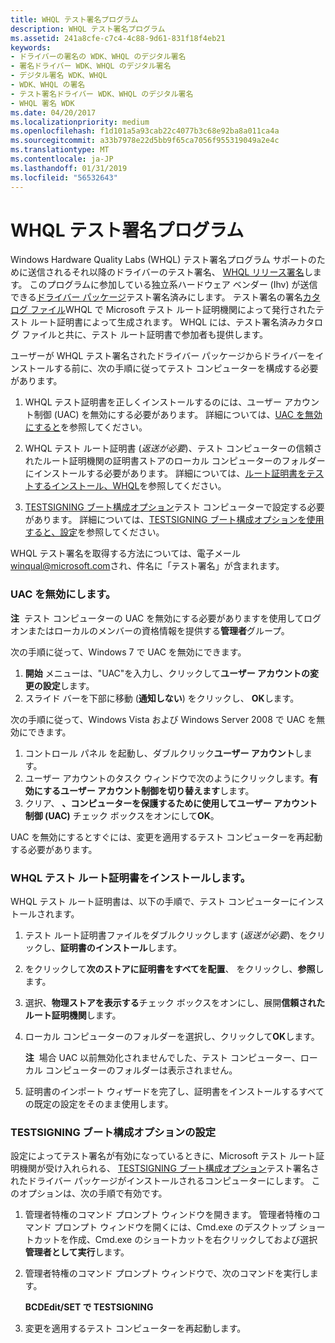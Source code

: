 ```yaml
---
title: WHQL テスト署名プログラム
description: WHQL テスト署名プログラム
ms.assetid: 241a8cfe-c7c4-4c88-9d61-831f18f4eb21
keywords:
- ドライバーの署名の WDK、WHQL のデジタル署名
- 署名ドライバー WDK、WHQL のデジタル署名
- デジタル署名 WDK、WHQL
- WDK、WHQL の署名
- テスト署名ドライバー WDK、WHQL のデジタル署名
- WHQL 署名 WDK
ms.date: 04/20/2017
ms.localizationpriority: medium
ms.openlocfilehash: f1d101a5a93cab22c4077b3c68e92ba8a011ca4a
ms.sourcegitcommit: a33b7978e22d5bb9f65ca7056f955319049a2e4c
ms.translationtype: MT
ms.contentlocale: ja-JP
ms.lasthandoff: 01/31/2019
ms.locfileid: "56532643"
---
```

# <a name="whql-test-signature-program"></a>WHQL テスト署名プログラム


Windows Hardware Quality Labs (WHQL) テスト署名プログラム サポートのために送信されるそれ以降のドライバーのテスト署名、 [WHQL リリース署名](whql-release-signature.md)します。 このプログラムに参加している独立系ハードウェア ベンダー (Ihv) が送信できる[ドライバー パッケージ](driver-packages.md)テスト署名済みにします。 テスト署名の署名[カタログ ファイル](catalog-files.md)WHQL で Microsoft テスト ルート証明機関によって発行されたテスト ルート証明書によって生成されます。 WHQL には、テスト署名済みカタログ ファイルと共に、テスト ルート証明書で参加者も提供します。

ユーザーが WHQL テスト署名されたドライバー パッケージからドライバーをインストールする前に、次の手順に従ってテスト コンピューターを構成する必要があります。

1.  WHQL テスト証明書を正しくインストールするのには、ユーザー アカウント制御 (UAC) を無効にする必要があります。 詳細については、[UAC を無効にすると](#disabling-uac)を参照してください。

2.  WHQL テスト ルート証明書 (*返送が必要*)、テスト コンピューターの信頼されたルート証明機関の証明書ストアのローカル コンピューターのフォルダーにインストールする必要があります。 詳細については、[ルート証明書をテストするインストール、WHQL](#installing-the-whql-test-root-certificate)を参照してください。

3.  [TESTSIGNING ブート構成オプション](the-testsigning-boot-configuration-option.md)テスト コンピューターで設定する必要があります。 詳細については、[TESTSIGNING ブート構成オプションを使用すると、設定](#setting-the-testsigning-boot-configuration-option)を参照してください。

WHQL テスト署名を取得する方法については、電子メール<winqual@microsoft.com>され、件名に「テスト署名」が含まれます。

### <a name="disabling-uac"></a>UAC を無効にします。

**注**  テスト コンピューターの UAC を無効にする必要がありますを使用してログオンまたはローカルのメンバーの資格情報を提供する**管理者**グループ。

 

次の手順に従って、Windows 7 で UAC を無効にできます。

1.  **開始** メニューは、"UAC"を入力し、クリックして**ユーザー アカウントの変更の設定**します。
2.  スライド バーを下部に移動 (**通知しない**) をクリックし、 **OK**します。

次の手順に従って、Windows Vista および Windows Server 2008 で UAC を無効にできます。

1.  コントロール パネル を起動し、ダブルクリック**ユーザー アカウント**します。
2.  ユーザー アカウントのタスク ウィンドウで次のようにクリックします。**有効にするユーザー アカウント制御を切り替えます**します。
3.  クリア、 **、コンピューターを保護するために使用してユーザー アカウント制御 (UAC)** チェック ボックスをオンにして**OK**。

UAC を無効にするとすぐには、変更を適用するテスト コンピューターを再起動する必要があります。

### <a name="installing-the-whql-test-root-certificate"></a>WHQL テスト ルート証明書をインストールします。

WHQL テスト ルート証明書は、以下の手順で、テスト コンピューターにインストールされます。

1.  テスト ルート証明書ファイルをダブルクリックします (*返送が必要*)、をクリックし、**証明書のインストール**します。

2.  をクリックして**次のストアに証明書をすべてを配置**、 をクリックし、**参照**します。

3.  選択、**物理ストアを表示する**チェック ボックスをオンにし、展開**信頼されたルート証明機関**します。

4.  ローカル コンピューターのフォルダーを選択し、クリックして**OK**します。

    **注**  場合 UAC 以前無効化されませんでした、テスト コンピューター、ローカル コンピューターのフォルダーは表示されません。

     

5.  証明書のインポート ウィザードを完了し、証明書をインストールするすべての既定の設定をそのまま使用します。

### <a name="setting-the-testsigning-boot-configuration-option"></a>TESTSIGNING ブート構成オプションの設定

設定によってテスト署名が有効になっているときに、Microsoft テスト ルート証明機関が受け入れられる、 [TESTSIGNING ブート構成オプション](the-testsigning-boot-configuration-option.md)テスト署名されたドライバー パッケージがインストールされるコンピューターにします。 このオプションは、次の手順で有効です。

1.  管理者特権のコマンド プロンプト ウィンドウを開きます。 管理者特権のコマンド プロンプト ウィンドウを開くには、Cmd.exe のデスクトップ ショートカットを作成、Cmd.exe のショートカットを右クリックしておよび選択**管理者として実行**します。

2.  管理者特権のコマンド プロンプト ウィンドウで、次のコマンドを実行します。

    **BCDEdit/SET で TESTSIGNING**

3.  変更を適用するテスト コンピューターを再起動します。

 

 





